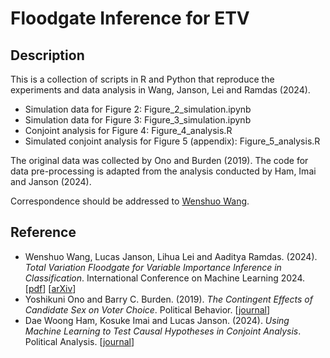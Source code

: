 # Floodgate Inference for ETV

## Description

This is a collection of scripts in R and Python that reproduce the experiments and data analysis in Wang, Janson, Lei and Ramdas (2024).
- Simulation data for Figure 2: Figure_2_simulation.ipynb
- Simulation data for Figure 3: Figure_3_simulation.ipynb
- Conjoint analysis for Figure 4: Figure_4_analysis.R
- Simulated conjoint analysis for Figure 5 (appendix): Figure_5_analysis.R

The original data was collected by Ono and Burden (2019). The code for data pre-processing is adapted from the analysis conducted by Ham, Imai and Janson (2024).

Correspondence should be addressed to [Wenshuo Wang](https://wenshuow.github.io).

## Reference

* Wenshuo Wang, Lucas Janson, Lihua Lei and Aaditya Ramdas. (2024). *Total Variation Floodgate for Variable Importance Inference in Classification*. International Conference on Machine Learning 2024. [[pdf](https://wenshuow.github.io/files/ETV_WJLR.pdf)] [[arXiv](https://arxiv.org/abs/2309.04002)]
* Yoshikuni Ono and Barry C. Burden. (2019). *The Contingent Effects of Candidate Sex on Voter Choice*. Political Behavior. [[journal](https://link.springer.com/article/10.1007/s11109-018-9464-6)]
* Dae Woong Ham, Kosuke Imai and Lucas Janson. (2024). *Using Machine Learning to Test Causal Hypotheses in Conjoint Analysis*. Political Analysis. [[journal](https://www.cambridge.org/core/journals/political-analysis/article/abs/using-machine-learning-to-test-causal-hypotheses-in-conjoint-analysis/DC1ABAF81A5FADDC41D4C6451043E7D6)]

